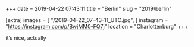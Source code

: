 +++
date = 2019-04-22 07:43:11
title = "Berlin"
slug = "2019/berlin"

[extra]
images = [
    "/2019-04-22_07-43-11_UTC.jpg",
]
instagram = "https://instagram.com/p/BwjMM0-FQ7j"
location = "Charlottenburg"
+++

it’s nice, actually
